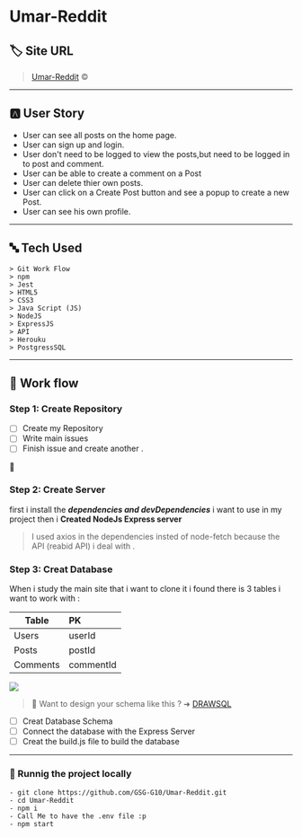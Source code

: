 #  Umar-Reddit

## :label: Site URL

> [Umar-Reddit](https://umar-reddit.herokuapp.com/) :copyright:
---
## :a: User Story

- User can see all posts on the home page.
- User can sign up and login.
- User don't need to be logged to view the posts,but need to be logged in to post and comment.
- User can be able to create a comment on a Post
- User can delete thier own posts.
- User can click on a Create Post button and see a popup to create a new Post.
-  User can see his own profile.

---
## :abc: Tech Used
```
> Git Work Flow
> npm 
> Jest
> HTML5
> CSS3
> Java Script (JS)
> NodeJS
> ExpressJS
> API
> Herouku
> PostgressSQL
```

---
## :memo: Work flow

### Step 1: Create Repository

- [ ] Create my Repository
- [ ] Write  main issues
- [ ] Finish issue and create another .

:rocket: 

### Step 2: Create Server

first i install the ***dependencies and devDependencies*** i want to use in my project then i **Created NodeJs Express server** 

>I used axios in the dependencies insted of node-fetch because the API (reabid API) i deal with .

### Step 3: Creat Database

When i study the main site that i want to clone it i found there is 3 tables i want to work with :

| Table             | PK                      |
| ----------------- |:----------------------- |
| Users             | userId                  |
| Posts             | postId                  |
| Comments          | commentId               |


![](https://i.imgur.com/AfdhAAA.png)


> :pushpin: Want to design your schema like this ? ➜ [DRAWSQL ](https://drawsql.app/) 


- [ ] Creat Database Schema 
- [ ] Connect the database with the Express Server
- [ ] Creat the build.js file to build the database

---
### :hotel: Runnig the project locally


```
- git clone https://github.com/GSG-G10/Umar-Reddit.git
- cd Umar-Reddit
- npm i
- Call Me to have the .env file :p
- npm start
```
